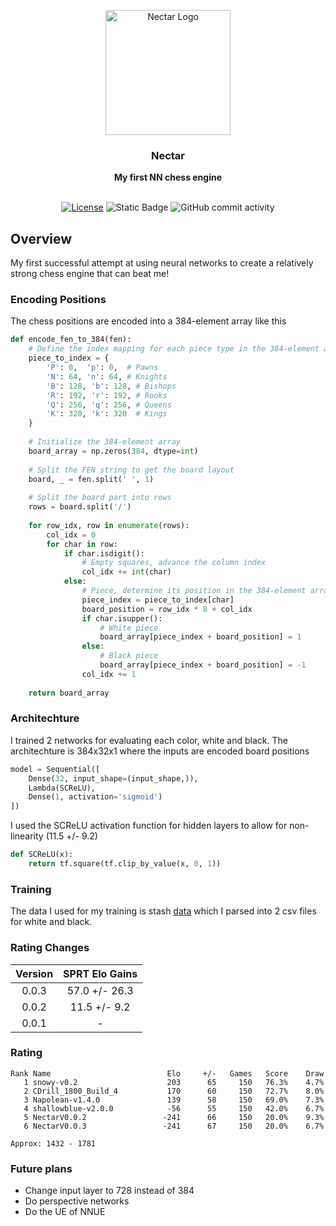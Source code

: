 <div align="center">

<img
  width="200"
  alt="Nectar Logo"
  src="https://github.com/user-attachments/assets/7e8514a1-19ee-46f2-a23a-7054d3e2f432">

<h3>Nectar</h3>
<b>My first NN chess engine</b>
<br>
<br>

[![License](https://img.shields.io/github/license/Dragjon/Nectar?style=for-the-badge)](https://opensource.org/license/mit)
![Static Badge](https://img.shields.io/badge/Version-0.0.3-yellow?style=for-the-badge)
![GitHub commit activity](https://img.shields.io/github/commit-activity/w/dragjon/Nectar?style=for-the-badge)

</div>

## Overview
My first successful attempt at using neural networks to create a relatively strong chess engine that can beat me!
### Encoding Positions
The chess positions are encoded into a 384-element array like this
```python
def encode_fen_to_384(fen):
    # Define the index mapping for each piece type in the 384-element array
    piece_to_index = {
        'P': 0,  'p': 0,  # Pawns
        'N': 64, 'n': 64, # Knights
        'B': 128, 'b': 128, # Bishops
        'R': 192, 'r': 192, # Rooks
        'Q': 256, 'q': 256, # Queens
        'K': 320, 'k': 320  # Kings
    }
    
    # Initialize the 384-element array
    board_array = np.zeros(384, dtype=int)
    
    # Split the FEN string to get the board layout
    board, _ = fen.split(' ', 1)
    
    # Split the board part into rows
    rows = board.split('/')
    
    for row_idx, row in enumerate(rows):
        col_idx = 0
        for char in row:
            if char.isdigit():
                # Empty squares, advance the column index
                col_idx += int(char)
            else:
                # Piece, determine its position in the 384-element array
                piece_index = piece_to_index[char]
                board_position = row_idx * 8 + col_idx
                if char.isupper():
                    # White piece
                    board_array[piece_index + board_position] = 1
                else:
                    # Black piece
                    board_array[piece_index + board_position] = -1
                col_idx += 1
    
    return board_array
```
### Architechture
I trained 2 networks for evaluating each color, white and black. The architechture is 384x32x1 where the inputs are encoded board positions
```python
model = Sequential([
    Dense(32, input_shape=(input_shape,)),
    Lambda(SCReLU),
    Dense(1, activation='sigmoid')
])
```
I used the SCReLU activation function for hidden layers to allow for non-linearity (11.5 +/- 9.2)
```python
def SCReLU(x):
    return tf.square(tf.clip_by_value(x, 0, 1))
```
### Training
The data I used for my training is stash [data](https://drive.google.com/file/d/1LaaW7bNHBnyEdt51MP6SAZCbSdPzlk8d/view) which I parsed into 2 csv files for white and black.
### Rating Changes
| Version | SPRT Elo Gains |
|:-:|:-:|
| 0.0.3 | 57.0 +/- 26.3 |
| 0.0.2 | 11.5 +/- 9.2 |
| 0.0.1 | - |
### Rating
```
Rank Name                          Elo     +/-   Games   Score    Draw
   1 snowy-v0.2                    203      65     150   76.3%    4.7%
   2 CDrill_1800_Build_4           170      60     150   72.7%    8.0%
   3 Napolean-v1.4.0               139      58     150   69.0%    7.3%
   4 shallowblue-v2.0.0            -56      55     150   42.0%    6.7%
   5 NectarV0.0.2                 -241      66     150   20.0%    9.3%
   6 NectarV0.0.3                 -241      67     150   20.0%    6.7%

Approx: 1432 - 1781
```
### Future plans
- Change input layer to 728 instead of 384
- Do perspective networks
- Do the UE of NNUE
